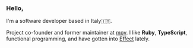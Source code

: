 ### Hello,

I'm a software developer based in Italy🇮🇹.

Project co-founder and former maintainer at [mpv](https://github.com/mpv-player/mpv). I like **Ruby**, **TypeScript**, functional programming, and have gotten into [Effect](https://github.com/Effect-TS) lately.
